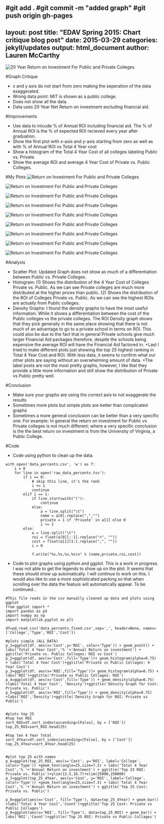 #git add .
#git commit -m "added graph"
#git push origin gh-pages
---
layout: post
title:  "EDAV Spring 2015: Chart critique blog post"
date:   2015-03-29
categories: jekyll/updates 
output: html_document
author: Lauren McCarthy
---

![20 Year Return on Investment For Public and Private Colleges](https://raw.githubusercontent.com/lm2221/edav/gh-pages/_posts/assets/Lauren/chart.png)

#Graph Critique

+ x and y axis do not start from zero making the seperation of the data exaggerated.
+ Wrong data point: MIT is shown as a public college.
+ Does not show all the data.
+ Data uses 20 Year Net Return on investment excluding financial aid.

#Improvements

+ Use data to inlcude % of Annual ROI including financial aid. The % of Annual ROI is the % of expected ROI recieved every year after graduation.
+ Show the first plot with x-axis and y-axis starting from zero as well as with % of Annual ROI vs Total 4 Year cost
+ Show a histogram of the Total 4 Year Cost of all colleges labeling Public vs. Private. 
+ Show the average ROI and average 4 Year Cost of Private vs. Public Colleges.

#My Plots
![Return on Investment For Public and Private Colleges](https://raw.githubusercontent.com/lm2221/edav/gh-pages/_posts/assets/Lauren/Colleges_Scatter.png)

![Return on Investment For Public and Private Colleges](https://raw.githubusercontent.com/lm2221/edav/gh-pages/_posts/assets/Lauren/Collages_Histogram_Cost.png)

![Return on Investment For Public and Private Colleges](https://raw.githubusercontent.com/lm2221/edav/gh-pages/_posts/assets/Lauren/Colleges_Histogram_ROI.png)

![Return on Investment For Public and Private Colleges](https://raw.githubusercontent.com/lm2221/edav/gh-pages/_posts/assets/Lauren/Denisty_Cost.png)

![Return on Investment For Public and Private Colleges](https://raw.githubusercontent.com/lm2221/edav/gh-pages/_posts/assets/Lauren/Density_ROI.png)

![Return on Investment For Public and Private Colleges](https://raw.githubusercontent.com/lm2221/edav/gh-pages/_posts/assets/Lauren/Top_25_Cost_bar.png)

![Return on Investment For Public and Private Colleges](https://raw.githubusercontent.com/lm2221/edav/gh-pages/_posts/assets/Lauren/Top_25_Cost_label.png)

![Return on Investment For Public and Private Colleges](https://raw.githubusercontent.com/lm2221/edav/gh-pages/_posts/assets/Lauren/Top_25_ROI_bar.png)

![Return on Investment For Public and Private Colleges](https://raw.githubusercontent.com/lm2221/edav/gh-pages/_posts/assets/Lauren/Top_25_ROI_label.png)

#Analysis

+ Scatter Plot: Updated Graph does not show as much of a differentiation between Public vs. Private Colleges.
+ Histogram: (1) Shows the distribution of the 4 Year Cost of Colleges Private vs. Public. As we can see Private colleges are much more distributed at the higher prices than public. (2) Shows the distribution of the ROI of Colleges Private vs. Public. As we can see the highest ROIs are actually from Public colleges.
+ Density Graphs: I found the density graphs to have the most useful information. While it shows a differentiation between the cost of the Public colleges vs the private colleges. The ROI Density graph shows that they pick generally in the same place showing that there is not much of an advantage to go to a private school in terms on ROI. This could also be due to the fact that in general Private schools give much larger Financial Aid packages therefore, despite the schools being expensive the average ROI will have the Financial Aid factored in.
+Last I tried to make different plots just showing the top 25 highest ranking in Total 4 Year Cost and ROI. With less data, it seems to confirm what our other plots are saying without an overwhelming amount of data.
+The label posts are not the most pretty graphs, however, I like that they provide a little more information and still show the distribution of Private vs Public pretty well.

#Conclusion

+ Make sure your graphs are using the correct axis to not exaggerate the results
+ Sometimes more plots but simple plots are better than complicated graphs
+ Sometimes a more general conclusion can be better than a very specific one. For example: In general the return on investment for Public vs Private colleges is not much different; where a very specific conclusion is the the best return on investment is from the University of Virginia, a Public College.

#Code

+ Code using python to clean up the data.

```
with open('data_percents.csv', 'w') as f:
    i = 0
    for line in open('raw_data_percents.tsv'):
        if i == 0:
            # skip this line, it's the rank
            i += 1
            continue
        elif i == 1:
            if line.startswith("("):
                continue
            else:
                a = line.split("\t")
                name = a[0].replace(",","")
                private = 1 if 'Private' in a[1] else 0
                i += 1
        else:
            a = line.split("\t")
            roi = float(a[0][:-1].replace("<", ""))
            cost = float(a[1][1:].replace(",", ""))
            i = 0

            f.write("%s,%s,%s,%s\n" % (name,private,roi,cost))
```


+ Code to plot graphs using python and ggplot. This is a work in progress. I was not able to get the legends to show up on the plot. It seems that these should show up automatically. I will continue to work on this. I would also like to use a more sophisticated packing so that when scrolling over the data the feature will automatically appear. To be continued...

```
#This file reads in the csv manually cleaned up data and plots using ggplot
from ggplot import * 
import pandas as pd 
import numpy as np
import matplotlib.pyplot as plt

df=pd.read_csv('data_percents_fixed.csv',sep=',', header=None, names=['College','Type','ROI','Cost'])

#plots simple (ALL DATA)
p_1=ggplot(df, aes(x='Cost',y='ROI', color='Type')) + geom_point() + labs('Total 4 Year Cost','% '+'Annual Return on investment') + ggtitle('Private vs. Public Colleges: ROI vs Cost')
p_2=ggplot(df, aes(x='Cost',fill='Type'))+ geom_histogram(alpha=0.75) + labs('Total 4 Year Cost')+ggtitle('Private vs Public Collages: 4 Year Cost')
p_3=ggplot(df, aes(x='ROI',fill='Type'))+ geom_histogram(alpha=0.75) + labs('ROI')+ggtitle('Private vs Public Collages: ROI')
p_4=ggplot(df, aes(x='Cost',fill='Type')) + geom_density(alpha=0.75) +labs('Total 4 Year Cost', 'Denisty')+ggtitle('Density Graph for Cost: Private vs. Public')
p_5=ggplot(df, aes(x='ROI',fill='Type')) + geom_density(alpha=0.75) +labs('ROI','Density')+ggtitle('Density Graph for ROI: Private vs Public')


#plots top 25
#top ten ROI
sort_ROI=df.sort_index(ascending=[False], by = ['ROI'])
top_25_ROI=sort_ROI.head(25)

#top ten 4 Year Total
sort_4Year=df.sort_index(ascending=[False], by = ['Cost'])
top_25_4Year=sort_4Year.head(25)


#plot top 25 with names
p_6=ggplot(top_25_ROI, aes(x='Cost', y='ROI', label='College', color='Type')) +geom_text(angle=25,size=7.5) + labs('Total 4 Year Cost','% '+'Annual Return on investment') + ggtitle('Top 25 ROI: Private vs. Public')+ylim(13.5,18.7)+xlim(25000,250000)
p_7=ggplot(top_25_4Year, aes(x='Cost', y='ROI', label='College', color='Type')) +geom_text(angle=25,size=7.5) + labs('Total 4 Year Cost','% '+'Annual Return on investment') + ggtitle('Top 25 Cost: Private vs. Public')

p_8=ggplot(aes(x='Cost', fill='Type'), data=top_25_4Year) + geom_bar() +labs('Total 4 Year Cost','Count')+ggtitle('Top 25 Cost: Private vs Public Collages')
p_9=ggplot(aes(x='ROI', fill='Type'), data=top_25_ROI) + geom_bar() + labs('ROI','Count')+ggtitle('Top 25 ROI: Private vs Public Collages')


```


